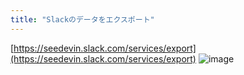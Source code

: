 ```yaml
---
title: "Slackのデータをエクスポート"
---
```


[https://seedevin.slack.com/services/export](https://seedevin.slack.com/services/export)
![image](https://gyazo.com/86b10d57f59159501c17e6efb9413365/thumb/1000)

